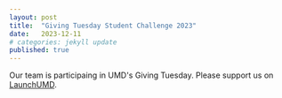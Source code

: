 ```yaml
---
layout: post
title:  "Giving Tuesday Student Challenge 2023"
date:   2023-12-11
# categories: jekyll update
published: true
---
```


Our team is participaing in UMD's Giving Tuesday. Please support us on
[LaunchUMD][launch-umd].

[launch-umd]: https://launch.umd.edu/project/40133?clid=N3XJlO53lmQbMHS0imHZYd&utm_campaign=site_share&utm_medium=plain&utm_source=scalefunder
